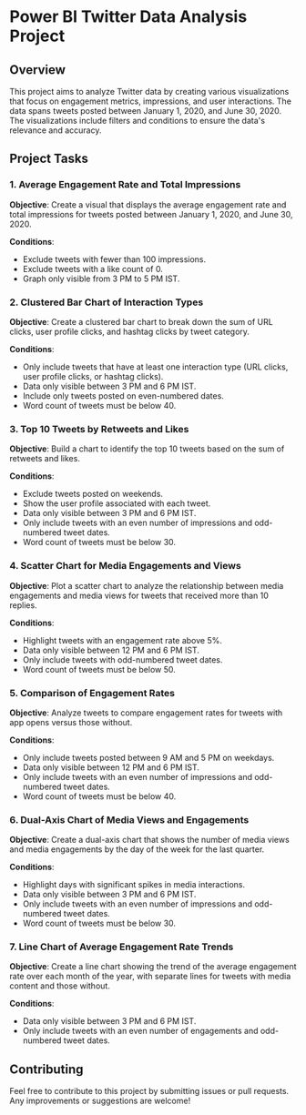 # Power BI Twitter Data Analysis Project

## Overview
This project aims to analyze Twitter data by creating various visualizations that focus on engagement metrics, impressions, and user interactions. The data spans tweets posted between January 1, 2020, and June 30, 2020. The visualizations include filters and conditions to ensure the data's relevance and accuracy.

## Project Tasks

### 1. Average Engagement Rate and Total Impressions
**Objective**: Create a visual that displays the average engagement rate and total impressions for tweets posted between January 1, 2020, and June 30, 2020.

**Conditions**:
- Exclude tweets with fewer than 100 impressions.
- Exclude tweets with a like count of 0.
- Graph only visible from 3 PM to 5 PM IST.

### 2. Clustered Bar Chart of Interaction Types
**Objective**: Create a clustered bar chart to break down the sum of URL clicks, user profile clicks, and hashtag clicks by tweet category.

**Conditions**:
- Only include tweets that have at least one interaction type (URL clicks, user profile clicks, or hashtag clicks).
- Data only visible between 3 PM and 6 PM IST.
- Include only tweets posted on even-numbered dates.
- Word count of tweets must be below 40.

### 3. Top 10 Tweets by Retweets and Likes
**Objective**: Build a chart to identify the top 10 tweets based on the sum of retweets and likes.

**Conditions**:
- Exclude tweets posted on weekends.
- Show the user profile associated with each tweet.
- Data only visible between 3 PM and 6 PM IST.
- Only include tweets with an even number of impressions and odd-numbered tweet dates.
- Word count of tweets must be below 30.

### 4. Scatter Chart for Media Engagements and Views
**Objective**: Plot a scatter chart to analyze the relationship between media engagements and media views for tweets that received more than 10 replies.

**Conditions**:
- Highlight tweets with an engagement rate above 5%.
- Data only visible between 12 PM and 6 PM IST.
- Only include tweets with odd-numbered tweet dates.
- Word count of tweets must be below 50.

### 5. Comparison of Engagement Rates
**Objective**: Analyze tweets to compare engagement rates for tweets with app opens versus those without.

**Conditions**:
- Only include tweets posted between 9 AM and 5 PM on weekdays.
- Data only visible between 12 PM and 6 PM IST.
- Only include tweets with an even number of impressions and odd-numbered tweet dates.
- Word count of tweets must be below 40.

### 6. Dual-Axis Chart of Media Views and Engagements
**Objective**: Create a dual-axis chart that shows the number of media views and media engagements by the day of the week for the last quarter.

**Conditions**:
- Highlight days with significant spikes in media interactions.
- Data only visible between 3 PM and 6 PM IST.
- Only include tweets with an even number of impressions and odd-numbered tweet dates.
- Word count of tweets must be below 30.

### 7. Line Chart of Average Engagement Rate Trends
**Objective**: Create a line chart showing the trend of the average engagement rate over each month of the year, with separate lines for tweets with media content and those without.

**Conditions**:
- Data only visible between 3 PM and 6 PM IST.
- Only include tweets with an even number of engagements and odd-numbered tweet dates.

## Contributing
Feel free to contribute to this project by submitting issues or pull requests. Any improvements or suggestions are welcome!

